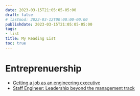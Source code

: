 ```yaml
---
date: 2023-03-15T21:05:05-05:00
draft: false
# lastmod: 2022-03-12T00:00:00-00:00
publishdate: 2023-03-15T21:05:05-05:00
tags:
- list
title: My Reading List
toc: true
---
```


# Entreprenuership

* [Getting a job as an engineering executive](https://lethain.com/getting-engineering-executive-job/?utm_source=newsletter&utm_medium=email&utm_campaign=devopsbulletin&utm_content=devopsbulletin)
* [Staff Engineer: Leadership beyond the management track](https://lethain.gumroad.com/l/staff-engineer)
